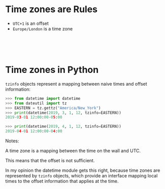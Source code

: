 # Time zones are Rules

- `UTC+1` is an offset
- `Europe/London` is a time zone

<br/>
<br/>
<br/>

# Time zones in Python
`tzinfo` objects represent a mapping between naive times and offset information:


```python
>>> from datetime import datetime
>>> from dateutil import tz
>>> EASTERN = tz.gettz("America/New_York")
>>> print(datetime(2019, 3, 1, 12, tzinfo=EASTERN))
2019-03-01 12:00:00-05:00

>>> print(datetime(2019, 4, 1, 12, tzinfo=EASTERN))
2019-04-01 12:00:00-04:00
```

Notes:

A time zone is a mapping between the time on the wall and UTC.

This means that the offset is not sufficient.

In my opinion the datetime module gets this right, because time zones are
represented by `tzinfo` objects, which provide an interface mapping local
times to the offset information that applies at the time.

